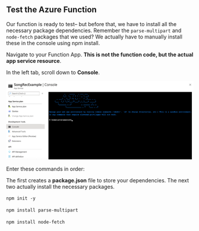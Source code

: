 ## Test the Azure Function

Our function is ready to test– but before that, we have to install all the necessary package dependencies. Remember the `parse-multipart`  and `node-fetch`  packages that we used? We actually have to manually install these in the console using npm install.



Navigate to your Function App. **This is not the function code, but the actual app service resource**. 



In the left tab, scroll down to **Console**.

![console](images/console.png)



Enter these commands in order:

The first creates a **package.json** file to store your dependencies. The next two actually install the necessary packages.

```
npm init -y 

npm install parse-multipart

npm install node-fetch
```



